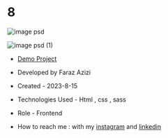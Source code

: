 # 8

![image psd](https://github.com/Faraz-Azizi-Developer/8/assets/140517125/2239d965-2e2d-48f0-b845-54876aeefecf)

![image psd (1)](https://github.com/Faraz-Azizi-Developer/8/assets/140517125/bce26e4f-4e25-4fef-a333-ad76422ed7ef)

- [Demo Project](https://faraz-azizi-developer.github.io/8/)

- Developed by Faraz Azizi

- Created - 2023-8-15

- Technologies Used - Html , css , sass

- Role - Frontend

- How to reach me : with my [instagram](https://www.instagram.com/faraz_azizi_developer) and [linkedin](https://www.linkedin.com/in/faraz-azizi-developer)
